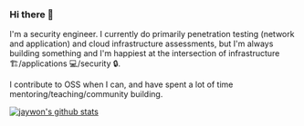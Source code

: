 ### Hi there 👋
I'm a security engineer. I currently do primarily penetration testing (network and application) and cloud infrastructure assessments, but I'm always building something and I'm happiest at the intersection of infrastructure :building_construction:/applications :computer:/security :lock:. 

I contribute to OSS when I can, and have spent a lot of time mentoring/teaching/community building.

<!--
**jaywon/jaywon** is a ✨ _special_ ✨ repository because its `README.md` (this file) appears on your GitHub profile.

Here are some ideas to get you started:

- 🔭 I’m currently working on ...
- 🌱 I’m currently learning ...
- 👯 I’m looking to collaborate on ...
- 🤔 I’m looking for help with ...
- 💬 Ask me about ...
- 📫 How to reach me: ...
- 😄 Pronouns: ...
- ⚡ Fun fact: ...
-->
[![jaywon's github stats](https://github-readme-stats.vercel.app/api?username=jaywon&theme=radical)](https://github.com/anuraghazra/github-readme-stats)
